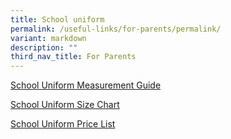 ```yaml
---
title: School uniform
permalink: /useful-links/for-parents/permalink/
variant: markdown
description: ""
third_nav_title: For Parents
---
```

[School Uniform Measurement Guide](/files/School%20uniform%20/School_Uniform_Measurement_Guide_MY_UNIFORM_SHOP__ASIA__PTE__LTD_.pdf)

 [School Uniform Size Chart](/files/School%20uniform%20/School_Uniform_Size_Chart_MY_UNIFORM_SHOP__ASIA__PTE__LTD_.pdf)
 
 [School Uniform Price List](/files/School%20uniform%20/School_Uniform_Price_List.pdf)
